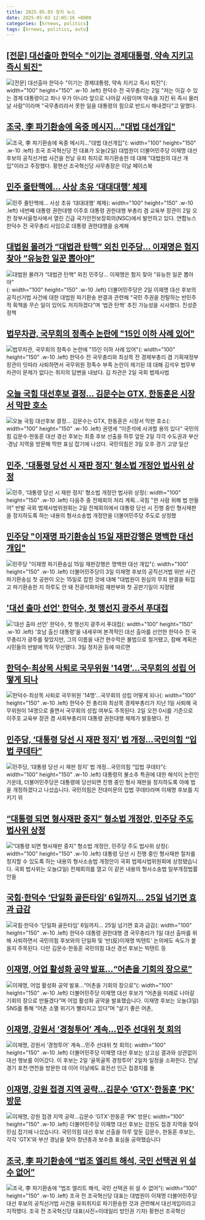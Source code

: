 ```yaml
---
title: 2025.05.03 정치 뉴스
date: 2025-05-03 12:05:16 +0900
categories: [krnews, politics]
tags: [krnews, politics, auto]
---
```

## [[전문] 대선출마 한덕수 "이기는 경제대통령, 약속 지키고 즉시 퇴진"](https://n.news.naver.com/mnews/article/421/0008227785)

![[전문] 대선출마 한덕수 "이기는 경제대통령, 약속 지키고 즉시 퇴진"](https://mimgnews.pstatic.net/image/origin/421/2025/05/02/8227785.jpg?type=nf220_150){: width="100" height="150" .w-10 .left}
한덕수 전 국무총리는 2일 "저는 이길 수 있는 경제 대통령이고 좌나 우가 아니라 앞으로 나아갈 사람이며 약속을 지킨 뒤 즉시 물러날 사람"이라며 "국무총리라서 못한 일을 대통령의 힘으로 반드시 해내겠다"고 말했다.

## [조국, 李 파기환송에 옥중 메시지…"대법 대선개입"](https://n.news.naver.com/mnews/article/448/0000525061)

![조국, 李 파기환송에 옥중 메시지…"대법 대선개입"](https://mimgnews.pstatic.net/image/origin/448/2025/05/02/525061.jpg?type=nf220_150){: width="100" height="150" .w-10 .left}
조국 조국혁신당 전 대표가 오늘(2일) 대법원이 더불어민주당 이재명 대선후보의 공직선거법 사건을 전날 유죄 취지로 파기환송한 데 대해 "대법원의 대선 개입"이라고 주장했다. 황현선 조국혁신당 사무총장은 이날 페이스북

## [민주 줄탄핵에… 사상 초유 ‘대대대행’ 체제](https://n.news.naver.com/mnews/article/021/0002707241)

![민주 줄탄핵에… 사상 초유 ‘대대대행’ 체제](https://mimgnews.pstatic.net/image/origin/021/2025/05/02/2707241.jpg?type=nf220_150){: width="100" height="150" .w-10 .left}
네번째 대통령 권한대행 이주호 대통령 권한대행 부총리 겸 교육부 장관이 2일 오전 정부서울청사에서 열린 긴급 국가안전보장회의(NSC)에서 발언하고 있다. 연합뉴스 한덕수 전 국무총리 사임으로 대통령 권한대행을 승계해

## [대법원 몰려가 “대법관 탄핵” 외친 민주당… 이재명은 험지 찾아 “유능한 일꾼 뽑아야”](https://n.news.naver.com/mnews/article/020/0003632737)

![대법원 몰려가 “대법관 탄핵” 외친 민주당… 이재명은 험지 찾아 “유능한 일꾼 뽑아야”](https://mimgnews.pstatic.net/image/origin/020/2025/05/03/3632737.jpg?type=nf220_150){: width="100" height="150" .w-10 .left}
더불어민주당은 2일 이재명 대선 후보의 공직선거법 사건에 대한 대법원 파기환송 판결과 관련해 “국민 주권을 찬탈하는 반민주적 획책을 무슨 일이 있어도 저지하겠다”며 ‘법관 탄핵’ 추진 가능성을 시사했다. 진성준 정책

## [법무차관, 국무회의 정족수 논란에 "15인 이하 사례 있어"](https://n.news.naver.com/mnews/article/014/0005344765)

![법무차관, 국무회의 정족수 논란에 "15인 이하 사례 있어"](https://mimgnews.pstatic.net/image/origin/014/2025/05/02/5344765.jpg?type=nf220_150){: width="100" height="150" .w-10 .left}
한덕수 전 국무총리와 최상목 전 경제부총리 겸 기획재정부 장관이 잇따라 사퇴하면서 국무위원 정족수 부족 논란이 제기된 데 대해 김석우 법무부 차관이 문제가 없다는 취지의 답변을 내놨다. 김 차관은 2일 국회 법제사법

## [오늘 국힘 대선후보 결정... 김문수는 GTX, 한동훈은 시장서 막판 호소](https://n.news.naver.com/mnews/article/023/0003903037)

![오늘 국힘 대선후보 결정... 김문수는 GTX, 한동훈은 시장서 막판 호소](https://mimgnews.pstatic.net/image/origin/023/2025/05/02/3903037.jpg?type=nf220_150){: width="100" height="150" .w-10 .left}
권영세 “이준석에 사과할 용의 있다” 국민의힘 김문수·한동훈 대선 경선 후보는 최종 후보 선출을 하루 앞둔 2일 각각 수도권과 부산·경남 지역을 방문해 막판 표심 잡기에 나섰다. 국민의힘은 3일 오후 경기 고양 일산

## [민주, '대통령 당선 시 재판 정지' 형소법 개정안 법사위 상정](https://n.news.naver.com/mnews/article/001/0015366267)

![민주, '대통령 당선 시 재판 정지' 형소법 개정안 법사위 상정](https://mimgnews.pstatic.net/image/origin/001/2025/05/02/15366267.jpg?type=nf220_150){: width="100" height="150" .w-10 .left}
다음주 중 전체회의 처리 계획…국힘 "한 사람 위해 법 만들어" 반발 국회 법제사법위원회는 2일 전체회의에서 대통령 당선 시 진행 중인 형사재판을 정지하도록 하는 내용의 형사소송법 개정안을 더불어민주당 주도로 상정했

## [민주당 "이재명 파기환송심 15일 재판강행은 명백한 대선 개입"](https://n.news.naver.com/mnews/article/448/0000525154)

![민주당 "이재명 파기환송심 15일 재판강행은 명백한 대선 개입"](https://mimgnews.pstatic.net/image/origin/448/2025/05/03/525154.jpg?type=nf220_150){: width="100" height="150" .w-10 .left}
더불어민주당이 3일 이재명 후보의 공직선거법 위반 사건 파기환송심 첫 공판이 오는 15일로 잡힌 것에 대해 "대법원이 원심의 무죄 판결을 뒤집고 파기환송한 지 하루도 안 돼 전광석화처럼 재판부와 첫 공판기일이 지정됐

## ['대선 출마 선언' 한덕수, 첫 행선지 광주서 푸대접](https://n.news.naver.com/mnews/article/277/0005587563)

!['대선 출마 선언' 한덕수, 첫 행선지 광주서 푸대접](https://mimgnews.pstatic.net/image/origin/277/2025/05/03/5587563.jpg?type=nf220_150){: width="100" height="150" .w-10 .left}
'호남 출신 대통령'을 내세우며 본격적인 대선 출마를 선언한 한덕수 전 국무총리가 광주를 찾았지만, 그의 이름을 내건 현수막은 불법으로 철거됐고, 참배 계획은 시민들의 반발에 막혀 무산됐다. 3일 정치권 등에 따르면

## [한덕수·최상목 사퇴로 국무위원 '14명'…국무회의 성립 어떻게 되나](https://n.news.naver.com/mnews/article/003/0013219548)

![한덕수·최상목 사퇴로 국무위원 '14명'…국무회의 성립 어떻게 되나](https://mimgnews.pstatic.net/image/origin/003/2025/05/02/13219548.jpg?type=nf220_150){: width="100" height="150" .w-10 .left}
한덕수 전 총리와 최상목 경제부총리가 지난 1일 사퇴해 국무위원이 14명으로 줄면서 국무회의 성립 여부도 주목된다. 2일 오전 0시를 기준으로 이주호 교육부 장관 겸 사회부총리의 대통령 권한대행 체제가 발동됐다. 전

## [민주당, ‘대통령 당선 시 재판 정지’ 법 개정…국민의힘 “입법 쿠데타”](https://n.news.naver.com/mnews/article/056/0011944459)

![민주당, ‘대통령 당선 시 재판 정지’ 법 개정…국민의힘 “입법 쿠데타”](https://mimgnews.pstatic.net/image/origin/056/2025/05/02/11944459.jpg?type=nf220_150){: width="100" height="150" .w-10 .left}
대통령의 불소추 특권에 대한 해석이 논란인 가운데, 더불어민주당은 대통령에 당선되면 진행 중인 형사 재판을 정지하도록 아예 법을 개정하겠다고 나섰습니다. 국민의힘은 전대미문의 입법 쿠데타라며 이재명 후보를 지키기 위

## [“대통령 되면 형사재판 중지” 형소법 개정안, 민주당 주도 법사위 상정](https://n.news.naver.com/mnews/article/056/0011944099)

![“대통령 되면 형사재판 중지” 형소법 개정안, 민주당 주도 법사위 상정](https://mimgnews.pstatic.net/image/origin/056/2025/05/02/11944099.jpg?type=nf220_150){: width="100" height="150" .w-10 .left}
대통령 당선 시 진행 중인 형사재판 절차를 정지할 수 있도록 하는 내용의 형사소송법 개정안이 국회 법제사법위원회에 상정됐습니다. 국회 법사위는 오늘(2일) 전체회의를 열고 이 같은 내용의 형사소송법 일부개정법률안을

## [국힘·한덕수 ‘단일화 골든타임’ 6일까지… 25일 넘기면 효과 급감](https://n.news.naver.com/mnews/article/081/0003538313)

![국힘·한덕수 ‘단일화 골든타임’ 6일까지… 25일 넘기면 효과 급감](https://mimgnews.pstatic.net/image/origin/081/2025/05/02/3538313.jpg?type=nf220_150){: width="100" height="150" .w-10 .left}
한덕수 대통령 권한대행 겸 국무총리가 1일 대선 출마를 위해 사퇴하면서 국민의힘 후보와의 단일화 및 ‘반(反)이재명 빅텐트’ 논의에도 속도가 붙을지 주목된다. 다만 김문수·한동훈 국민의힘 대선 경선 후보는 빅텐트 등

## [이재명, 어업 활성화 공약 발표…“어촌을 기회의 장으로”](https://n.news.naver.com/mnews/article/056/0011944575)

![이재명, 어업 활성화 공약 발표…“어촌을 기회의 장으로”](https://mimgnews.pstatic.net/image/origin/056/2025/05/03/11944575.jpg?type=nf220_150){: width="100" height="150" .w-10 .left}
더불어민주당 이재명 대선 후보가 “어촌을 미래로 나아갈 기회의 장으로 만들겠다”며 어업 활성화 공약을 발표했습니다. 이재명 후보는 오늘(3일) SNS를 통해 “어촌 소멸 위기가 빨라지고 있다”며 “살기 좋은 어촌,

## [이재명, 강원서 ‘경청투어’ 계속…민주 선대위 첫 회의](https://n.news.naver.com/mnews/article/025/0003438315)

![이재명, 강원서 ‘경청투어’ 계속…민주 선대위 첫 회의](https://mimgnews.pstatic.net/image/origin/025/2025/05/02/3438315.jpg?type=nf220_150){: width="100" height="150" .w-10 .left}
더불어민주당 이재명 대선 후보는 상고심 결과와 상관없이 대선 행보를 이어갔다. 이 후보는 2일 ‘골목골목 경청투어’ 2일차 일정을 소화한다. 전날 경기 포천·연천을 방문한 데 이어 이날에도 휴전선 인근 접경지를 돌

## [이재명, 강원 접경 지역 공략…김문수 ‘GTX’·한동훈 ‘PK’ 방문](https://n.news.naver.com/mnews/article/056/0011944053)

![이재명, 강원 접경 지역 공략…김문수 ‘GTX’·한동훈 ‘PK’ 방문](https://mimgnews.pstatic.net/image/origin/056/2025/05/02/11944053.jpg?type=nf220_150){: width="100" height="150" .w-10 .left}
더불어민주당 이재명 대선 후보는 강원도 접경 지역을 찾아 민심 잡기에 나섰습니다. 국민의힘 대선 후보 선출을 하루 앞둔 김문수, 한동훈 후보는, 각각 'GTX'와 부산 경남을 찾아 청년층과 보수층 표심을 공략했습니다

## [조국, 李 파기환송에 “법조 엘리트 해석, 국민 선택권 위 설 수 없어”](https://n.news.naver.com/mnews/article/018/0006004062)

![조국, 李 파기환송에 “법조 엘리트 해석, 국민 선택권 위 설 수 없어”](https://mimgnews.pstatic.net/image/origin/018/2025/05/02/6004062.jpg?type=nf220_150){: width="100" height="150" .w-10 .left}
조국 전 조국혁신당 대표는 대법원이 이재명 더불어민주당 대선 후보의 공직선거법 사건을 유죄취지로 파기환송한 것과 관련해서 대선개입이라고 지적했다. 조국 전 조국혁신당 대표(사진=이데일리 방인권 기자) 황현선 조국혁신

